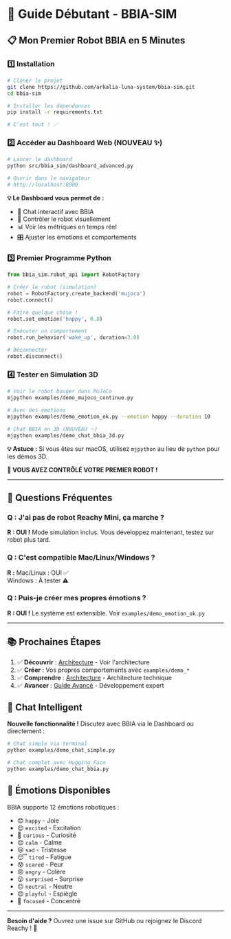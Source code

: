# 🎯 Guide Débutant - BBIA-SIM

## 📋 **Mon Premier Robot BBIA en 5 Minutes**

### **1️⃣ Installation**

```bash
# Cloner le projet
git clone https://github.com/arkalia-luna-system/bbia-sim.git
cd bbia-sim

# Installer les dépendances
pip install -r requirements.txt

# C'est tout ! ✅
```

### **2️⃣ Accéder au Dashboard Web** (NOUVEAU ✨)

```bash
# Lancer le dashboard
python src/bbia_sim/dashboard_advanced.py

# Ouvrir dans le navigateur
# http://localhost:8000
```

**💡 Le Dashboard vous permet de :**
- 💬 Chat interactif avec BBIA
- 🤖 Contrôler le robot visuellement
- 📊 Voir les métriques en temps réel
- 🎛️ Ajuster les émotions et comportements

### **3️⃣ Premier Programme Python**

```python
from bbia_sim.robot_api import RobotFactory

# Créer le robot (simulation)
robot = RobotFactory.create_backend('mujoco')
robot.connect()

# Faire quelque chose !
robot.set_emotion('happy', 0.8)

# Exécuter un comportement
robot.run_behavior('wake_up', duration=3.0)

# Déconnecter
robot.disconnect()
```

### **4️⃣ Tester en Simulation 3D**

```bash
# Voir le robot bouger dans MuJoCo
mjpython examples/demo_mujoco_continue.py

# Avec des émotions
mjpython examples/demo_emotion_ok.py --emotion happy --duration 10

# Chat BBIA en 3D (NOUVEAU ✨)
mjpython examples/demo_chat_bbia_3d.py
```

**💡 Astuce :** Si vous êtes sur macOS, utilisez `mjpython` au lieu de `python` pour les démos 3D.

**🎉 VOUS AVEZ CONTRÔLÉ VOTRE PREMIER ROBOT !**

---

## 🤔 **Questions Fréquentes**

### **Q : J'ai pas de robot Reachy Mini, ça marche ?**
**R : OUI !** Mode simulation inclus. Vous développez maintenant, testez sur robot plus tard.

### **Q : C'est compatible Mac/Linux/Windows ?**
**R :** Mac/Linux : OUI ✅  
Windows : À tester ⚠️

### **Q : Puis-je créer mes propres émotions ?**
**R : OUI !** Le système est extensible. Voir `examples/demo_emotion_ok.py`

---

## 📚 **Prochaines Étapes**

1. ✅ **Découvrir** : [Architecture](docs/ARCHITECTURE.md) - Voir l'architecture
2. ✅ **Créer** : Vos propres comportements avec `examples/demo_*`
3. ✅ **Comprendre** : [Architecture](ARCHITECTURE.md) - Architecture technique
4. ✅ **Avancer** : [Guide Avancé](GUIDE_AVANCE.md) - Développement expert

## 💬 **Chat Intelligent**

**Nouvelle fonctionnalité !** Discutez avec BBIA via le Dashboard ou directement :

```bash
# Chat simple via terminal
python examples/demo_chat_simple.py

# Chat complet avec Hugging Face
python examples/demo_chat_bbia.py
```

## 🤖 **Émotions Disponibles**

BBIA supporte 12 émotions robotiques :
- 😊 `happy` - Joie
- 😍 `excited` - Excitation
- 🤔 `curious` - Curiosité
- 😌 `calm` - Calme
- 😢 `sad` - Tristesse
- 😴 `tired` - Fatigue
- 😰 `scared` - Peur
- 😠 `angry` - Colère
- 😮 `surprised` - Surprise
- 😐 `neutral` - Neutre
- 😊 `playful` - Espiègle
- 🧐 `focused` - Concentré

---

**Besoin d'aide ?** Ouvrez une issue sur GitHub ou rejoignez le Discord Reachy ! 🤖

